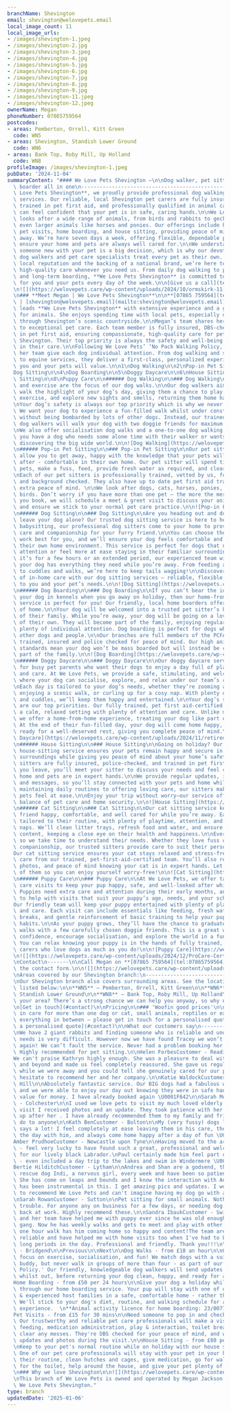 ```yaml
---
branchName: Shevington
email: shevington@welovepets.email
local_image_count: 11
local_image_urls:
- /images/shevington-1.jpeg
- /images/shevington-2.jpg
- /images/shevington-3.jpeg
- /images/shevington-4.jpg
- /images/shevington-5.jpg
- /images/shevington-6.jpg
- /images/shevington-7.jpg
- /images/shevington-8.jpg
- /images/shevington-9.jpg
- /images/shevington-11.jpeg
- /images/shevington-12.jpeg
ownerName: Megan
phoneNumber: 07865759564
postcodes:
- areas: Pemberton, Orrell, Kitt Green
  code: WN5
- areas: Shevington, Standish Lower Ground
  code: WN6
- areas: Bank Top, Roby Mill, Up Holland
  code: WN8
profileImage: /images/shevington-1.jpeg
pubDate: '2024-11-04'
summaryContent: "#### We Love Pets Shevington –\n\nDog walker, pet sitter and dog\
  \ boarder all in one\n-------------------------------------------------\n\nAt **We\
  \ Love Pets Shevington**, we proudly provide professional dog walking and pet care\
  \ services. Our reliable, local Shevington pet carers are fully insured, DBS-checked,\
  \ trained in pet first aid, and professionally qualified in animal care, so you\
  \ can feel confident that your pet is in safe, caring hands.\n\nWe Love Pets Shevington\
  \ looks after a wide range of animals, from birds and rabbits to geckos, cats, and\
  \ even larger animals like horses and ponies. Our offerings include holiday care,\
  \ pet visits, home boarding, and house sitting, providing peace of mind while you’re\
  \ away. We’re here seven days a week, offering flexible, dependable pet care to\
  \ ensure your home and pets are always well cared for.\n\nWe understand that trusting\
  \ someone new with your pet is a big decision, which is why our devoted Shevington\
  \ dog walkers and pet care specialists treat every pet as their own. With a strong\
  \ local reputation and the backing of a national brand, we’re here to provide consistent,\
  \ high-quality care whenever you need us. From daily dog walking to pet sitting\
  \ and long-term boarding, **We Love Pets Shevington** is committed to being there\
  \ for you and your pets every day of the week.\n\n[Give us a call](tel:07865%20759564)\n\
  \n![](https://welovepets.care/wp-content/uploads/2024/10/ormskirk-11-scaled.jpeg)\n\
  \n### **Meet Megan | We Love Pets Shevington**\n\n**[07865 759564](tel:07865759564)\
  \ | [shevington@welovepets.email](mailto:shevington@welovepets.email)**\n\nMegan\
  \ leads **We Love Pets Shevington** with extensive experience and a genuine love\
  \ for animals. She enjoys spending time with local pets, especially on dog walks\
  \ through Shevington’s scenic countryside.\n\nMegan’s team shares her commitment\
  \ to exceptional pet care. Each team member is fully insured, DBS-checked, and trained\
  \ in pet first aid, ensuring compassionate, high-quality care for pets throughout\
  \ Shevington. Their top priority is always the safety and well-being of the animals\
  \ in their care.\n\nFollowing We Love Pets’ ‘No Pack Walking Policy,’ Megan and\
  \ her team give each dog individual attention. From dog walking and small pet care\
  \ to equine services, they deliver a first-class, personalized experience that both\
  \ you and your pets will value.\n\n1\nDog Walking\n\n2\nPop-in Pet Sitting\n\n3\n\
  Dog Sitting\n\n4\nDog Boarding\n\n5\nDoggy Daycare\n\n6\nHouse Sitting\n\n7\nCat\
  \ Sitting\n\n8\nPuppy Care\n\n###### Dog Walking\n\n### Dog Walking\n\nFun, play,\
  \ and exercise are the focus of our dog walks.\n\nOur dog walkers aim to make each\
  \ walk the highlight of your dog’s day, giving them a chance to play, socialise,\
  \ exercise, and explore new sights and smells, returning them home happy and tired.\n\
  \nYour dog’s safety is always our top priority which is why we never pack walk dogs.\
  \ We want your dog to experience a fun-filled walk whilst under constant supervision,\
  \ without being bombarded by lots of other dogs. Instead, our trained and trusted\
  \ dog walkers will walk your dog with two doggie friends for maximum play and socialisation.\n\
  \nWe also offer socialisation dog walks and a one-to-one dog walking service, if\
  \ you have a dog who needs some alone time with their walker or wants some TLC whilst\
  \ discovering the big wide world.\n\n![Dog Walking](https://welovepets.care/wp-content/uploads/2021/11/A05I9105-min-1024x683.jpg)\n\
  \n###### Pop-in Pet Sitting\n\n### Pop-in Pet Sitting\n\nOur pet sitting services\
  \ allow you to get away, happy with the knowledge that your pets will be well looked\
  \ after - comfortable in their own home. Our pet sitter will spend time with your\
  \ pets, make a fuss, feed, provide fresh water as required, and clear up any mess. \n\
  \nEach of our pet sitters is professionally trained, vetted by us, fully insured\
  \ and background checked. They also have up to date pet first aid training, for\
  \ extra peace of mind. \n\nWe look after dogs, cats, horses, ponies, small animals, and\
  \ birds. Don’t worry if you have more than one pet – the more the merrier! Before\
  \ you book, we will schedule a meet & greet visit to discuss your animal care routine\
  \ and ensure we stick to your normal pet care practice.\n\n![Pop-in Pet Sitting](https://welovepets.care/wp-content/uploads/2021/11/Gerbil-min-1024x664.jpeg)\n\
  \n###### Dog Sitting\n\n### Dog Sitting\n\nAre you heading out and don’t want to\
  \ leave your dog alone? Our trusted dog sitting service is here to help! Much like\
  \ babysitting, our professional dog sitters come to your home to provide personalised\
  \ care and companionship for your furry friend.\n\nYou can choose the hours that\
  \ work best for you, and we’ll ensure your dog feels comfortable and cared for in\
  \ their own home environment. This service is perfect for dogs that need one-to-one\
  \ attention or feel more at ease staying in their familiar surroundings.\n\nWhether\
  \ it’s for a few hours or an extended period, our experienced team will make sure\
  \ your dog has everything they need while you’re away. From feeding and playtime\
  \ to cuddles and walks, we’re here to keep tails wagging!\n\nDiscover the difference\
  \ of in-home care with our dog sitting services – reliable, flexible, and tailored\
  \ to you and your pet’s needs.\n\n![Dog Sitting](https://welovepets.care/wp-content/uploads/2024/12/Jenny-garden-1024x683.jpg)\n\
  \n###### Dog Boarding\n\n### Dog Boarding\n\nIf you can’t bear the idea of leaving\
  \ your dog in kennels when you go away on holiday, then our home-from-home dog boarding\
  \ service is perfect for you! Our friendly, local home boarders offer all the comforts\
  \ of home.\n\nYour dog will be welcomed into a trusted pet sitter’s home as part\
  \ of their family. While you’re away, your dog will be going on a lovely holiday\
  \ of their own. They will become part of the family, enjoying regular walks and\
  \ plenty of individual attention. Dog boarding is perfect for dogs who get on with\
  \ other dogs and people.\n\nOur branches are full members of the PCFA, licensed,\
  \ trained, insured and police checked for peace of mind. Our high animal welfare\
  \ standards mean your dog won’t be mass boarded but will instead be cared for as\
  \ part of the family.\n\n![Dog Boarding](https://welovepets.care/wp-content/uploads/2024/12/Kathryn-V-sofa-1024x683.jpg)\n\
  \n###### Doggy Daycare\n\n### Doggy Daycare\n\nOur doggy daycare service is perfect\
  \ for busy pet parents who want their dogs to enjoy a day full of play, companionship,\
  \ and care. At We Love Pets, we provide a safe, stimulating, and welcoming environment\
  \ where your dog can socialise, explore, and relax under our team’s constant supervision.\n\
  \nEach day is tailored to your dog’s needs, whether they’re zooming around the garden,\
  \ enjoying a scenic walk, or curling up for a cosy nap. With plenty of games, exercise,\
  \ and cuddles, we’ll keep them happy and entertained.\n\nYour dog’s safety and wellbeing\
  \ are our top priorities. Our fully trained, pet first aid-certified team ensures\
  \ a calm, relaxed setting with plenty of attention and care. Unlike mass boarding,\
  \ we offer a home-from-home experience, treating your dog like part of the family.\
  \ At the end of their fun-filled day, your dog will come home happy, content, and\
  \ ready for a well-deserved rest, giving you complete peace of mind.\n\n![Doggy\
  \ Daycare](https://welovepets.care/wp-content/uploads/2024/11/retired-couple-hosts-1-min-1024x685.jpg)\n\
  \n###### House Sitting\n\n### House Sitting\n\nGoing on holiday? Our professional\
  \ house-sitting service ensures your pets remain happy and secure in their familiar\
  \ surroundings while giving you peace of mind about your home’s safety.\n\nOur experienced\
  \ sitters are fully insured, police-checked, and trained in pet first aid. Before\
  \ you leave, you’ll meet your sitter to discuss your needs and feel confident your\
  \ home and pets are in expert hands.\n\nWe provide regular updates, including photos\
  \ and messages, so you’ll stay connected with your pets and home while away. From\
  \ maintaining daily routines to offering loving care, our sitters make sure your\
  \ pets feel at ease.\n\nEnjoy your trip without worry—our service offers the perfect\
  \ balance of pet care and home security.\n\n![House Sitting](https://welovepets.care/wp-content/uploads/2024/12/Laura-laughing--1024x674.jpg)\n\
  \n###### Cat Sitting\n\n### Cat Sitting\n\nOur cat sitting service keeps your feline\
  \ friend happy, comfortable, and well cared for while you’re away. Each visit is\
  \ tailored to their routine, with plenty of playtime, attention, and all-important\
  \ naps. We’ll clean litter trays, refresh food and water, and ensure your cat is\
  \ content, keeping a close eye on their health and happiness.\n\nEvery cat is unique,\
  \ so we take time to understand their needs. Whether they love fuss or prefer quiet\
  \ companionship, our trusted sitters provide care to suit their personality.\n\n\
  Our cat sitting service ensures your cat stays relaxed and stress-free with loving\
  \ care from our trained, pet-first-aid-certified team. You’ll also receive updates,\
  \ photos, and peace of mind knowing your cat is in expert hands. Let us take care\
  \ of them so you can enjoy yourself worry-free!\n\n![Cat Sitting](https://welovepets.care/wp-content/uploads/2024/12/WeLovePets_40-1024x724.jpg)\n\
  \n###### Puppy Care\n\n### Puppy Care\n\nAt We Love Pets, we offer tailored puppy\
  \ care visits to keep your pup happy, safe, and well-looked after while you’re away.\
  \ Puppies need extra care and attention during their early months, and we’re here\
  \ to help with visits that suit your puppy’s age, needs, and your schedule.\n\n\
  Our friendly team will keep your puppy entertained with plenty of playtime, cuddles,\
  \ and care. Each visit can include essentials like feeding, fresh water, toilet\
  \ breaks, and gentle reinforcement of basic training to help your pup develop good\
  \ habits.\n\nAs your puppy grows, they’ll have the chance to graduate to group dog\
  \ walks with a few carefully chosen doggie friends. This is a great way to build\
  \ confidence, encourage socialisation, and explore the world in a fun, safe way.\
  \ You can relax knowing your puppy is in the hands of fully trained, pet-first-aid-certified\
  \ carers who love dogs as much as you do!\n\n![Puppy Care](https://welovepets.care/wp-content/uploads/2024/12/Puppy-kissing-Alec-CUTE-1024x683.jpg)\n\
  \n![](https://welovepets.care/wp-content/uploads/2024/12/ProCare-Certification-1536x1086.jpg)\n\
  \nContact\n-------\n\nCall Megan on **[07865 759564](tel:07865759564)** or complete\
  \ the contact form.\n\n![](https://welovepets.care/wp-content/uploads/2024/10/ormskirk-12-1024x683.jpeg)\n\
  \nAreas covered by our Shevington branch:\n---------------------------------------\n\
  \nOur Shevington branch also covers surrounding areas. See the locations we cover\
  \ listed below:\n\n**WN5** – Pemberton, Orrell, Kitt Green\n\n**WN6** – Shevington,\
  \ Standish Lower Ground\n\n**WN8** – Bank Top, Roby Mill, Up Holland\n\nDon’t see\
  \ your area? There’s a strong chance we can help you anyway, so why not get in touch!\n\
  \n[Get in touch](#contact)\n\nPricing\n\n### 'Woofin good prices'\n\nIf you’re interested\
  \ in care for more than one dog or cat, small animals, reptiles or exotics – and\
  \ everything in between – please get in touch for a personalised quote!\n\n[Get\
  \ a personalised quote](#contact)\n\nWhat our customers say\n----------------------\n\
  \nWe have 2 giant rabbits and finding someone who is reliable and understands their\
  \ needs is very difficult. However now we have found Tracey we won’t ever worry\
  \ again! We can’t fault the service. Never had a problem booking her to visit them.\
  \ Highly recommended for pet sitting.\n\nHelen ForbesCustomer - Reading East\n\n\
  We can't praise Kathryn highly enough. She was a pleasure to deal with, went above\
  \ and beyond and made us feel completely reassured. She gave us regular updates\
  \ while we were away and you could tell she genuinely cared for our pets. We wouldn't\
  \ hesitate to recommend her and her company.\n\nKatie WaldockCustomer - Burgess\
  \ Hill\n\nAbsolutely fantastic service. Our BIG dogs had a fabulous walk with Simon\
  \ and we were able to enjoy our day out knowing they were in safe hands, amazing\
  \ value for money. I have already booked again \U0001F642\n\nSarah MorganCustomer\
  \ - Colchester\n\nI used we love pets to visit my much loved elderly cat . On each\
  \ visit I received photos and an update. They took patience with her and cleaned\
  \ up after her . I have already recommended them to my family and friends and would\
  \ do to anyone\n\nKath BenCustomer - Bolton\n\nMy (very fussy) dogs love Jon which\
  \ says a lot! I feel completely at ease leaving them in his care, they love spending\
  \ the day with him, and always come home happy after a day of fun \U0001F642\n\n\
  Amber PrudhoeCustomer - Newcastle upon Tyne\n\nHaving moved to the area recently\
  \ - feel very lucky to have found such a great, professional and welcoming boarding\
  \ for our lively black Labrador.\nPaul certainly made him feel part of the family\
  \ - even included a day trip to the lakes and swim in Windermere \U0001F44D\n\n\
  Bertie HilditchCustomer - Lytham\n\nAndrea and Shan are a godsend, they walk my\
  \ rescue dog Indi, a nervous girl, every week and have been so patient with her.\
  \ She has come on leaps and bounds and I know the interaction with Andrea and Shan\
  \ has been instrumental in this. I get amazing pics and updates. I wouldn't hesitate\
  \ to recommend We Love Pets and can't imagine having my dog go with anyone else!\n\
  \nSarah RowanCustomer - Sutton\n\nPet sitting for small animals. Nothing too much\
  \ trouble. For anyone any on business for a few days, or needing dog visits now\
  \ back at work. Highly recommend these.\n\nSandra IbaukCustomer - Swindon\n\nEmma\
  \ and her team have helped me with puppy ever since he was old enough to join the\
  \ gang. Now he has weekly walks and gets to meet and play with other dogs too. That\
  \ one hour walk has him coming home so happy and content!The team are incredibly\
  \ reliable and have helped me with home visits too when I've had to be away for\
  \ long periods in the day. Professional and friendly. Thank you!!!\n\nJess RamsgateCustomer\
  \ - Bridgend\n\nPrevious\n\nNext\n\nDog Walks - from £18 an hour\n\nOur dog walks\
  \ focus on exercise, socialisation, and fun! We match dogs with a suitable walking\
  \ buddy, but never walk in groups of more than four - as part of our 'No Pack Walk\
  \ Policy.' Our friendly, knowledgeable dog walkers will send updates and photos\
  \ whilst out, before returning your dog clean, happy, and ready for a rest.\n\n\
  Home Boarding - from £50 per 24 hours\n\nGive your dog a holiday while you're away\
  \ through our home boarding service. Your pup will stay with one of our fully licensed\
  \ & experienced host families in a safe, comfortable home - rather than a kennel.\
  \ We'll stick to your dog's diet, routine, and walking schedule for a true home-from-home\
  \ experience.  \n**Animal activity licence for home boarding: 23/00773/AAL**\n\n\
  Pet Visits - from £15 for 30 mins\n\nNeed someone to pop in and check on your pet?\
  \ Our trustworthy and reliable pet care professionals will make a visit for tailored\
  \ feeding, medication administration, play & interaction, toilet breaks, and to\
  \ clear any messes. They're DBS checked for your peace of mind, and will send regular\
  \ updates and photos during the visit.\n\nHouse Sitting - from £80 per 24 hours\n\
  \nKeep to your pet's normal routine while on holiday with our house sitting service.\
  \ One of our pet care professionals will stay with your pet in your home to follow\
  \ their routine, clean hutches and cages, give medication, go for walks, let out\
  \ for the toilet, help around the house, and give your pet plenty of fuss and love!\n\
  \n### Why we love Shevington\n\n![](https://welovepets.care/wp-content/uploads/2024/10/ormskirk-12-scaled.jpeg)\n\
  \nThis branch of We Love Pets is owned and operated by Megan Jackson trading as\
  \ We Love Pets Shevington."
type: branch
updatedDate: '2025-01-06'
---
```




